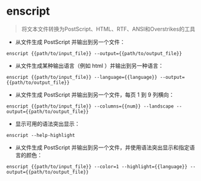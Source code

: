 # enscript

> 将文本文件转换为PostScript、HTML、RTF、ANSI和Overstrikes的工具

- 从文件生成 PostScript 并输出到另一个文件：

`enscript {{path/to/input_file}} --output={{path/to/output_file}}`

- 从文件生成某种输出语言（例如 html ）并输出到另一种语言：

`enscript {{path/to/input_file}} --language={{language}} --output={{path/to/output_file}}`

- 从文件生成 PostScript 并输出到另一个文件，每页 1 到 9 列横向：

`enscript {{path/to/input_file}} --columns={{num}} --landscape --output={{path/to/output_file}}`

- 显示可用的语法突出显示：

`enscript --help-highlight`

- 从文件生成 PostScript 并输出到另一个文件，并使用语法突出显示和指定语言的颜色：

`enscript {{path/to/input_file}} --color=1 --highlight={{language}} --output={{path/to/output_file}}`

[#]: contributors: ([潘潘]，[飞鸿影🌴])
